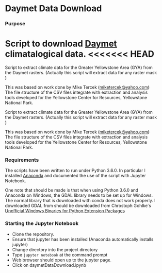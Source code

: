 # Daymet Data Download
### Purpose
Script to download [Daymet](https://daymet.ornl.gov/) climatalogical data.
<<<<<<< HEAD
=======

Script to extract climate data for the Greater Yellowstone Area (GYA) from the Daymet rasters. (Actually this script will extract data for any raster mask )

This was based on work done by Mike Tercek (miketercek@yahoo.com) The file structure of the CSV files integrate with extraction and analysis tools developed for the Yellowstone Center for Resources, Yellowstone National Park.

Script to extract climate data for the Greater Yellowstone Area (GYA) from the Daymet rasters. (Actually this script will extract data for any raster mask )

This was based on work done by Mike Tercek (miketercek@yahoo.com) The file structure of the CSV files integrate with extraction and analysis tools developed for the Yellowstone Center for Resources, Yellowstone National Park.

### Requirements
The scripts have been written to run under Python 3.6.0. In particular I installed [Anaconda](https://www.continuum.io/anaconda-overview) and documented the use of the script with Jupyter Notebook.

One note that should be made is that when using Python 3.6.0 and Anaconda on Windows, the GDAL library needs to be set up for Windows. The normal library that is downloaded with conda does not work properly. I downloaded GDAL from should be downloaded from Chrostoph Gohlke's [Unofficial Windows Binaries for Python Extension Packages](http://www.lfd.uci.edu/~gohlke/pythonlibs/)

### Starting the Jupyter Notebook
- Clone the repository.
- Ensure that jupyter has been installed (Anaconda automatically installs jupyter)
- Change directory into the project directory
- Type <code>jupyter notebook</code> at the command prompt
- Web browser should open up to the jupyter page.
- Click on daymetDataDownload.ipynb

